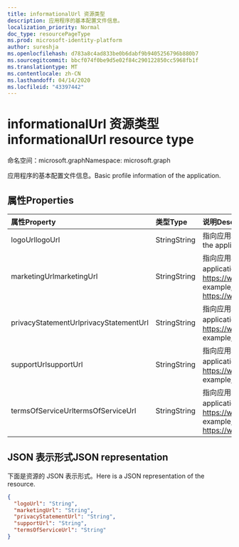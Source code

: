 ```yaml
---
title: informationalUrl 资源类型
description: 应用程序的基本配置文件信息。
localization_priority: Normal
doc_type: resourcePageType
ms.prod: microsoft-identity-platform
author: sureshja
ms.openlocfilehash: d783a8c4ad833be0b6dabf9b9405256796b880b7
ms.sourcegitcommit: bbcf074f0be9d5e02f84c290122850cc5968fb1f
ms.translationtype: MT
ms.contentlocale: zh-CN
ms.lasthandoff: 04/14/2020
ms.locfileid: "43397442"
---
```

# <a name="informationalurl-resource-type"></a><span data-ttu-id="d3475-103">informationalUrl 资源类型</span><span class="sxs-lookup"><span data-stu-id="d3475-103">informationalUrl resource type</span></span>

<span data-ttu-id="d3475-104">命名空间：microsoft.graph</span><span class="sxs-lookup"><span data-stu-id="d3475-104">Namespace: microsoft.graph</span></span>

<span data-ttu-id="d3475-105">应用程序的基本配置文件信息。</span><span class="sxs-lookup"><span data-stu-id="d3475-105">Basic profile information of the application.</span></span>

## <a name="properties"></a><span data-ttu-id="d3475-106">属性</span><span class="sxs-lookup"><span data-stu-id="d3475-106">Properties</span></span>

| <span data-ttu-id="d3475-107">属性</span><span class="sxs-lookup"><span data-stu-id="d3475-107">Property</span></span> | <span data-ttu-id="d3475-108">类型</span><span class="sxs-lookup"><span data-stu-id="d3475-108">Type</span></span> | <span data-ttu-id="d3475-109">说明</span><span class="sxs-lookup"><span data-stu-id="d3475-109">Description</span></span> |
|:---------------|:--------|:----------|
|<span data-ttu-id="d3475-110">logoUrl</span><span class="sxs-lookup"><span data-stu-id="d3475-110">logoUrl</span></span>|<span data-ttu-id="d3475-111">String</span><span class="sxs-lookup"><span data-stu-id="d3475-111">String</span></span>|<span data-ttu-id="d3475-112">指向应用程序徽标的 CDN URL，只读。</span><span class="sxs-lookup"><span data-stu-id="d3475-112">CDN URL to the application's logo, Read-only.</span></span>|
|<span data-ttu-id="d3475-113">marketingUrl</span><span class="sxs-lookup"><span data-stu-id="d3475-113">marketingUrl</span></span>|<span data-ttu-id="d3475-114">String</span><span class="sxs-lookup"><span data-stu-id="d3475-114">String</span></span>| <span data-ttu-id="d3475-115">指向应用程序的市场营销页面的链接。</span><span class="sxs-lookup"><span data-stu-id="d3475-115">Link to the application's marketing page.</span></span> <span data-ttu-id="d3475-116">例如，https://www.contoso.com/app/marketing</span><span class="sxs-lookup"><span data-stu-id="d3475-116">For example, https://www.contoso.com/app/marketing</span></span> |
|<span data-ttu-id="d3475-117">privacyStatementUrl</span><span class="sxs-lookup"><span data-stu-id="d3475-117">privacyStatementUrl</span></span>|<span data-ttu-id="d3475-118">String</span><span class="sxs-lookup"><span data-stu-id="d3475-118">String</span></span>| <span data-ttu-id="d3475-119">指向应用程序的隐私声明的链接。</span><span class="sxs-lookup"><span data-stu-id="d3475-119">Link to the application's privacy statement.</span></span> <span data-ttu-id="d3475-120">例如，https://www.contoso.com/app/privacy</span><span class="sxs-lookup"><span data-stu-id="d3475-120">For example, https://www.contoso.com/app/privacy</span></span> |
|<span data-ttu-id="d3475-121">supportUrl</span><span class="sxs-lookup"><span data-stu-id="d3475-121">supportUrl</span></span>|<span data-ttu-id="d3475-122">String</span><span class="sxs-lookup"><span data-stu-id="d3475-122">String</span></span>| <span data-ttu-id="d3475-123">指向应用程序的支持页的链接。</span><span class="sxs-lookup"><span data-stu-id="d3475-123">Link to the application's support page.</span></span> <span data-ttu-id="d3475-124">例如，https://www.contoso.com/app/support</span><span class="sxs-lookup"><span data-stu-id="d3475-124">For example, https://www.contoso.com/app/support</span></span> |
|<span data-ttu-id="d3475-125">termsOfServiceUrl</span><span class="sxs-lookup"><span data-stu-id="d3475-125">termsOfServiceUrl</span></span>|<span data-ttu-id="d3475-126">String</span><span class="sxs-lookup"><span data-stu-id="d3475-126">String</span></span>| <span data-ttu-id="d3475-127">指向应用程序的服务条款声明的链接。</span><span class="sxs-lookup"><span data-stu-id="d3475-127">Link to the application's terms of service statement.</span></span> <span data-ttu-id="d3475-128">例如，https://www.contoso.com/app/termsofservice</span><span class="sxs-lookup"><span data-stu-id="d3475-128">For example, https://www.contoso.com/app/termsofservice</span></span> |

## <a name="json-representation"></a><span data-ttu-id="d3475-129">JSON 表示形式</span><span class="sxs-lookup"><span data-stu-id="d3475-129">JSON representation</span></span>
<span data-ttu-id="d3475-130">下面是资源的 JSON 表示形式。</span><span class="sxs-lookup"><span data-stu-id="d3475-130">Here is a JSON representation of the resource.</span></span>

<!-- {
  "blockType": "resource",
  "optionalProperties": [

  ],
  "@odata.type": "microsoft.graph.informationalUrl"
}-->

```json
{
  "logoUrl": "String",
  "marketingUrl": "String",
  "privacyStatementUrl": "String",
  "supportUrl": "String",
  "termsOfServiceUrl": "String"
}

```


<!-- uuid: 8fcb5dbc-d5aa-4681-8e31-b001d5168d79
2015-10-25 14:57:30 UTC -->
<!--
{
  "type": "#page.annotation",
  "description": "informationalUrl resource",
  "keywords": "",
  "section": "documentation",
  "tocPath": "",
  "suppressions": []
}
-->
